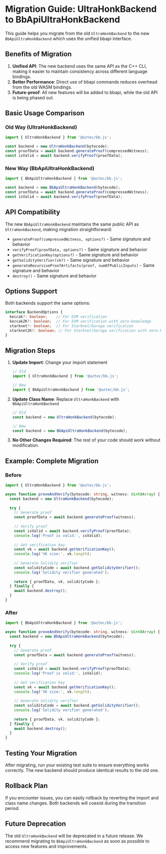 # Migration Guide: UltraHonkBackend to BbApiUltraHonkBackend

This guide helps you migrate from the old `UltraHonkBackend` to the new `BbApiUltraHonkBackend` which uses the unified bbapi interface.

## Benefits of Migration

1. **Unified API**: The new backend uses the same API as the C++ CLI, making it easier to maintain consistency across different language bindings.
2. **Better Performance**: Direct use of bbapi commands reduces overhead from the old WASM bindings.
3. **Future-proof**: All new features will be added to bbapi, while the old API is being phased out.

## Basic Usage Comparison

### Old Way (UltraHonkBackend)

```typescript
import { UltraHonkBackend } from '@aztec/bb.js';

const backend = new UltraHonkBackend(bytecode);
const proofData = await backend.generateProof(compressedWitness);
const isValid = await backend.verifyProof(proofData);
```

### New Way (BbApiUltraHonkBackend)

```typescript
import { BbApiUltraHonkBackend } from '@aztec/bb.js';

const backend = new BbApiUltraHonkBackend(bytecode);
const proofData = await backend.generateProof(compressedWitness);
const isValid = await backend.verifyProof(proofData);
```

## API Compatibility

The new `BbApiUltraHonkBackend` maintains the same public API as `UltraHonkBackend`, making migration straightforward:

- `generateProof(compressedWitness, options?)` - Same signature and behavior
- `verifyProof(proofData, options?)` - Same signature and behavior
- `getVerificationKey(options?)` - Same signature and behavior
- `getSolidityVerifier(vk?)` - Same signature and behavior
- `generateRecursiveProofArtifacts(proof, numOfPublicInputs)` - Same signature and behavior
- `destroy()` - Same signature and behavior

## Options Support

Both backends support the same options:

```typescript
interface BackendOptions {
  keccak?: boolean;    // For EVM verification
  keccakZK?: boolean;  // For EVM verification with zero-knowledge
  starknet?: boolean;  // For Starknet/Garaga verification
  starknetZK?: boolean; // For Starknet/Garaga verification with zero-knowledge
}
```

## Migration Steps

1. **Update Import**: Change your import statement
   ```typescript
   // Old
   import { UltraHonkBackend } from '@aztec/bb.js';
   
   // New
   import { BbApiUltraHonkBackend } from '@aztec/bb.js';
   ```

2. **Update Class Name**: Replace `UltraHonkBackend` with `BbApiUltraHonkBackend`
   ```typescript
   // Old
   const backend = new UltraHonkBackend(bytecode);
   
   // New
   const backend = new BbApiUltraHonkBackend(bytecode);
   ```

3. **No Other Changes Required**: The rest of your code should work without modification.

## Example: Complete Migration

### Before
```typescript
import { UltraHonkBackend } from '@aztec/bb.js';

async function proveAndVerify(bytecode: string, witness: Uint8Array) {
  const backend = new UltraHonkBackend(bytecode);
  
  try {
    // Generate proof
    const proofData = await backend.generateProof(witness);
    
    // Verify proof
    const isValid = await backend.verifyProof(proofData);
    console.log('Proof is valid:', isValid);
    
    // Get verification key
    const vk = await backend.getVerificationKey();
    console.log('VK size:', vk.length);
    
    // Generate Solidity verifier
    const solidityCode = await backend.getSolidityVerifier();
    console.log('Solidity verifier generated');
    
    return { proofData, vk, solidityCode };
  } finally {
    await backend.destroy();
  }
}
```

### After
```typescript
import { BbApiUltraHonkBackend } from '@aztec/bb.js';

async function proveAndVerify(bytecode: string, witness: Uint8Array) {
  const backend = new BbApiUltraHonkBackend(bytecode);
  
  try {
    // Generate proof
    const proofData = await backend.generateProof(witness);
    
    // Verify proof
    const isValid = await backend.verifyProof(proofData);
    console.log('Proof is valid:', isValid);
    
    // Get verification key
    const vk = await backend.getVerificationKey();
    console.log('VK size:', vk.length);
    
    // Generate Solidity verifier
    const solidityCode = await backend.getSolidityVerifier();
    console.log('Solidity verifier generated');
    
    return { proofData, vk, solidityCode };
  } finally {
    await backend.destroy();
  }
}
```

## Testing Your Migration

After migrating, run your existing test suite to ensure everything works correctly. The new backend should produce identical results to the old one.

## Rollback Plan

If you encounter issues, you can easily rollback by reverting the import and class name changes. Both backends will coexist during the transition period.

## Future Deprecation

The old `UltraHonkBackend` will be deprecated in a future release. We recommend migrating to `BbApiUltraHonkBackend` as soon as possible to access new features and improvements.